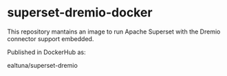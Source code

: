 # superset-dremio-docker

This repository mantains an image to run Apache Superset with the Dremio connector support embedded.

Published in DockerHub as:

ealtuna/superset-dremio
